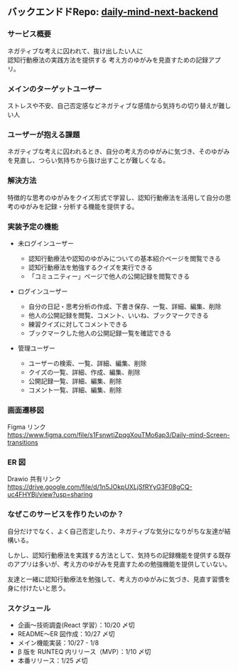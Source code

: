 ## バックエンドドRepo: [daily-mind-next-backend](https://github.com/lei900/daily-mind-next-backend)

### サービス概要

ネガティブな考えに囚われて、抜け出したい人に  
認知行動療法の実践方法を提供する
考え方のゆがみを見直すための記録アプリ。

### メインのターゲットユーザー

ストレスや不安、自己否定感などネガティブな感情から気持ちの切り替えが難しい人

### ユーザーが抱える課題

ネガティブな考えに囚われるとき、自分の考え方のゆがみに気づき、そのゆがみを見直し、つらい気持ちから抜け出すことが難しくなる。

### 解決方法

特徴的な思考のゆがみをクイズ形式で学習し、認知行動療法を活用して自分の思考のゆがみを記録・分析する機能を提供する。

### 実装予定の機能

- 未ログインユーザー

  - 認知行動療法や認知のゆがみについての基本紹介ページを閲覧できる
  - 認知行動療法を勉強するクイズを実行できる
  - 「コミュニティー」ページで他人の公開記録を閲覧できる

- ログインユーザー

  - 自分の日記・思考分析の作成、下書き保存、一覧、詳細、編集、削除
  - 他人の公開記録を閲覧、コメント、いいね、ブックマークできる
  - 練習クイズに対してコメントできる
  - ブックマークした他人の公開記録一覧を確認できる

- 管理ユーザー

  - ユーザーの検索、一覧、詳細、編集、削除
  - クイズの一覧、詳細、作成、編集、削除
  - 公開記録一覧、詳細、編集、削除
  - コメント一覧、詳細、編集、削除

### 画面遷移図

Figma リンク  
https://www.figma.com/file/s1FsnwtiZpqgXouTMo6ap3/Daily-mind-Screen-transitions

### ER 図

Drawio 共有リンク  
https://drive.google.com/file/d/1n5JOkpUXLjSfRYyG3F08gCQ-uc4FHYBj/view?usp=sharing

### なぜこのサービスを作りたいのか？

自分だけでなく、よく自己否定したり、ネガティブな気分になりがちな友達が結構いる。

しかし、認知行動療法を実践する方法として、気持ちの記録機能を提供する既存のアプリは多いが、考え方のゆがみを見直すための勉強機能を提供していない。

友達と一緒に認知行動療法を勉強して、考え方のゆがみに気づき、見直す習慣を身に付けたいと思う。

### スケジュール

- 企画〜技術調査(React 学習）：10/20 〆切
- README〜ER 図作成：10/27 〆切
- メイン機能実装：10/27 - 1/8
- β 版を RUNTEQ 内リリース（MVP）：1/10 〆切
- 本番リリース：1/25 〆切
